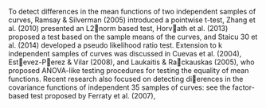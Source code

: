 

To detect differences in the mean functions
of two independent samples of curves, Ramsay & Silverman (2005) introduced a
pointwise t-test, Zhang et al. (2010) presented an L2􀀀norm based test, Horvath
et al. (2013) proposed a test based on the sample means of the curves, and Staicu
30 et al. (2014) developed a pseudo likelihood ratio test. Extension to k independent
samples of curves was discussed in Cuevas et al. (2004), Estevez-Perez &
Vilar (2008), and Laukaitis & Rackauskas (2005), who proposed ANOVA-like
testing procedures for testing the equality of mean functions. Recent research
also focused on detecting dierences in the covariance functions of independent
35 samples of curves: see the factor-based test proposed by Ferraty et al. (2007),
